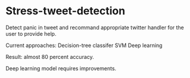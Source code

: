 # Stress-tweet-detection

Detect panic in tweet and recommand appropriate twitter handler for the user to provide help. 

Current approaches:
Decision-tree classifer
SVM
Deep learning

Result: almost 80 percent accuracy. 

Deep learning model requires improvements. 
